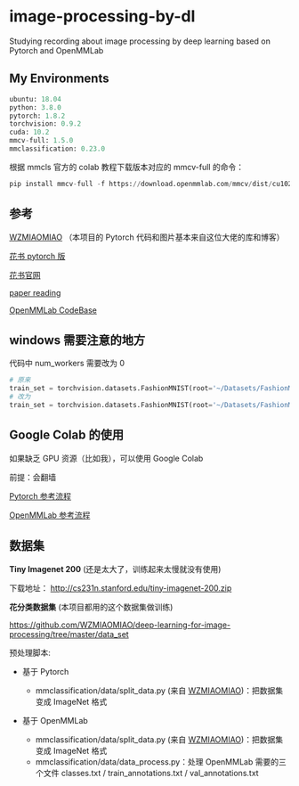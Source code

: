 # image-processing-by-dl

Studying recording about image processing by deep learning based on Pytorch and OpenMMLab

## My Environments

```python
ubuntu: 18.04
python: 3.8.0
pytorch: 1.8.2
torchvision: 0.9.2
cuda: 10.2
mmcv-full: 1.5.0
mmclassification: 0.23.0
```

根据 mmcls 官方的 colab 教程下载版本对应的 mmcv-full 的命令：

```python
pip install mmcv-full -f https://download.openmmlab.com/mmcv/dist/cu102/torch1.8.2/index.html 
```

## 参考

[WZMIAOMIAO](https://github.com/WZMIAOMIAO/deep-learning-for-image-processing) （本项目的 Pytorch 代码和图片基本来自这位大佬的库和博客）

[花书 pytorch 版](https://tangshusen.me/Dive-into-DL-PyTorch/#/)

[花书官网](https://zh.d2l.ai/index.html) 

[paper reading](https://github.com/mli/paper-reading) 

[OpenMMLab CodeBase](https://openmmlab.com/codebase)

## windows 需要注意的地方

代码中 num_workers 需要改为 0

```python
# 原来
train_set = torchvision.datasets.FashionMNIST(root='~/Datasets/FashionMNIST', train=True, download=True, transform=transform, num_workers=4)
# 改为
train_set = torchvision.datasets.FashionMNIST(root='~/Datasets/FashionMNIST', train=True, download=True, transform=transform, num_workers=0)
```

## Google Colab 的使用

如果缺乏 GPU 资源（比如我），可以使用 Google Colab

前提：会翻墙

[Pytorch 参考流程](./classification/google_colab_example.ipynb)

[OpenMMLab 参考流程](./mmclassification/Vit-Base-P16_1xb32_flower.ipynb)

## 数据集

**Tiny Imagenet 200** (还是太大了，训练起来太慢就没有使用)

下载地址： http://cs231n.stanford.edu/tiny-imagenet-200.zip

**花分类数据集** (本项目都用的这个数据集做训练)

https://github.com/WZMIAOMIAO/deep-learning-for-image-processing/tree/master/data_set

预处理脚本:

- 基于 Pytorch
    - mmclassification/data/split_data.py (来自 [WZMIAOMIAO](https://github.com/WZMIAOMIAO/deep-learning-for-image-processing/tree/master/data_set))：把数据集变成 ImageNet 格式

- 基于 OpenMMLab
    - mmclassification/data/split_data.py (来自 [WZMIAOMIAO](https://github.com/WZMIAOMIAO/deep-learning-for-image-processing/tree/master/data_set))：把数据集变成 ImageNet 格式
    - mmclassification/data/data_process.py：处理 OpenMMLab 需要的三个文件 classes.txt / train_annotations.txt / val_annotations.txt



